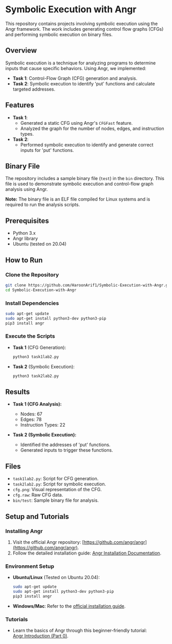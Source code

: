 # Symbolic Execution with Angr

This repository contains projects involving symbolic execution using the Angr framework. The work includes generating control flow graphs (CFGs) and performing symbolic execution on binary files.

## Overview
Symbolic execution is a technique for analyzing programs to determine inputs that cause specific behaviors. Using Angr, we implemented:
- **Task 1**: Control-Flow Graph (CFG) generation and analysis.
- **Task 2**: Symbolic execution to identify 'put' functions and calculate targeted addresses.

## Features
- **Task 1**:
  - Generated a static CFG using Angr's `CFGFast` feature.
  - Analyzed the graph for the number of nodes, edges, and instruction types.
- **Task 2**:
  - Performed symbolic execution to identify and generate correct inputs for 'put' functions.
 
## Binary File
The repository includes a sample binary file (`test`) in the `bin` directory. This file is used to demonstrate symbolic execution and control-flow graph analysis using Angr.

**Note:** The binary file is an ELF file compiled for Linux systems and is required to run the analysis scripts.

## Prerequisites
- Python 3.x
- Angr library
- Ubuntu (tested on 20.04)

## How to Run
### Clone the Repository
```bash
git clone https://github.com/HaroonArif1/Symbolic-Execution-with-Angr.git
cd Symbolic-Execution-with-Angr
```

### Install Dependencies
```bash
sudo apt-get update
sudo apt-get install python3-dev python3-pip
pip3 install angr
```

### Execute the Scripts
- **Task 1** (CFG Generation):
  ```bash
  python3 task1lab2.py
  ```
- **Task 2** (Symbolic Execution):
  ```bash
  python3 task2lab2.py
  ```

## Results
- **Task 1 (CFG Analysis):**
  - Nodes: 67
  - Edges: 78
  - Instruction Types: 22

- **Task 2 (Symbolic Execution):**
  - Identified the addresses of 'put' functions.
  - Generated inputs to trigger these functions.

## Files
- `task1lab2.py`: Script for CFG generation.
- `task2lab2.py`: Script for symbolic execution.
- `cfg.png`: Visual representation of the CFG.
- `cfg.raw`: Raw CFG data.
- `bin/test`: Sample binary file for analysis.

## Setup and Tutorials
### Installing Angr
1. Visit the official Angr repository: [https://github.com/angr/angr](https://github.com/angr/angr).
2. Follow the detailed installation guide: [Angr Installation Documentation](https://docs.angr.io/introductory-errata/install).

### Environment Setup
- **Ubuntu/Linux** (Tested on Ubuntu 20.04):
  ```bash
  sudo apt-get update
  sudo apt-get install python3-dev python3-pip
  pip3 install angr
  ```
- **Windows/Mac**: Refer to the [official installation guide](https://docs.angr.io/introductory-errata/install).

### Tutorials
- Learn the basics of Angr through this beginner-friendly tutorial:  
  [Angr Introduction (Part 0)](https://blog.notso.pro/2019-03-20-angr-introduction-part0/).
